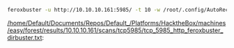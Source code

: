 ```bash
feroxbuster -u http://10.10.10.161:5985/ -t 10 -w /root/.config/AutoRecon/wordlists/dirbuster.txt -x "txt,html,php,asp,aspx,jsp" -v -k -n -q -e -o "/home/Default/Documents/Repos/Default_/Platforms/HacktheBox/machines/easy/forest/results/10.10.10.161/scans/tcp5985/tcp_5985_http_feroxbuster_dirbuster.txt"
```

[/home/Default/Documents/Repos/Default_/Platforms/HacktheBox/machines/easy/forest/results/10.10.10.161/scans/tcp5985/tcp_5985_http_feroxbuster_dirbuster.txt](file:///home/Default/Documents/Repos/Default_/Platforms/HacktheBox/machines/easy/forest/results/10.10.10.161/scans/tcp5985/tcp_5985_http_feroxbuster_dirbuster.txt):

```

```
